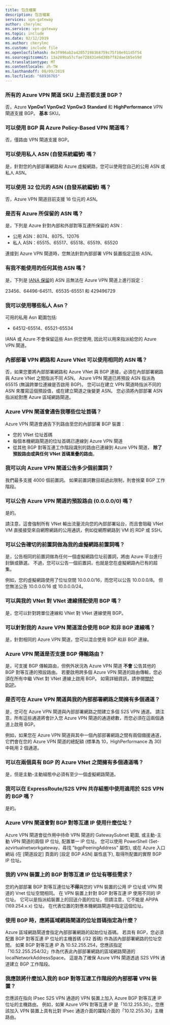 ```yaml
---
title: 包含檔案
description: 包含檔案
services: vpn-gateway
author: cherylmc
ms.service: vpn-gateway
ms.topic: include
ms.date: 02/12/2019
ms.author: cherylmc
ms.custom: include file
ms.openlocfilehash: 0e3f996ab2a42057198368759c75f10e911d5f54
ms.sourcegitcommit: 13a289ba57cfae728831e6d38b7f82dae165e59d
ms.translationtype: MT
ms.contentlocale: zh-TW
ms.lasthandoff: 08/09/2019
ms.locfileid: "68936765"
---
```

### <a name="is-bgp-supported-on-all-azure-vpn-gateway-skus"></a>所有的 Azure VPN 閘道 SKU 上是否都支援 BGP？
否，Azure **VpnGw1** **VpnGw2** **VpnGw3** **Standard** 和 **HighPerformance** VPN 閘道支援 BGP。 **基本** SKU。

### <a name="can-i-use-bgp-with-azure-policy-based-vpn-gateways"></a>可以使用 BGP 與 Azure Policy-Based VPN 閘道嗎？
否，僅路由 VPN 閘道支援 BGP。

### <a name="can-i-use-private-asns-autonomous-system-numbers"></a>可以使用私人 ASN (自發系統編號) 嗎？
是，針對您的內部部署網路和 Azure 虛擬網路，您可以使用您自己的公用 ASN 或私人 ASN。

### <a name="can-i-use-32-bit-asns-autonomous-system-numbers"></a>可以使用 32 位元的 ASN (自發系統編號) 嗎？
否，Azure VPN 閘道目前支援 16 位元的 ASN。

### <a name="are-there-asns-reserved-by-azure"></a>是否有 Azure 所保留的 ASN 嗎？
是，下列是 Azure 針對內部和外部對等互連所保留的 ASN︰

* 公用 ASN：8074、8075、12076
* 私人 ASN：65515、65517、65518、65519、65520

連接到 Azure VPN 閘道時，您無法針對內部部署 VPN 裝置指定這些 ASN。

### <a name="are-there-any-other-asns-that-i-cant-use"></a>有我不能使用的任何其他 ASN 嗎？
是，下列是 [IANA 保留](http://www.iana.org/assignments/iana-as-numbers-special-registry/iana-as-numbers-special-registry.xhtml)的 ASN 且無法在 Azure VPN 閘道上進行設定：

23456、64496-64511、65535-65551 和 429496729

### <a name="what-private-asns-can-i-use"></a>我可以使用哪些私人 Asn？
可用的私用 Asn 範圍包括:

* 64512-65514、65521-65534

IANA 或 Azure 不會保留這些 Asn 供您使用, 因此可以用來指派給您的 Azure VPN 閘道。

### <a name="can-i-use-the-same-asn-for-both-on-premises-vpn-networks-and-azure-vnets"></a>內部部署 VPN 網路和 Azure VNet 可以使用相同的 ASN 嗎？
否，如果您要將內部部署網路和 Azure VNet 與 BGP 連接，必須在內部部署網路與 Azure VNet 之間指派不同 ASN。 Azure VPN 閘道已將預設 ASN 指派為 65515 (無論跨單位連線是否啟用 BGP)。 您可以在建立 VPN 閘道時指派不同的 ASN 來覆寫這個預設值，或在建立閘道之後變更 ASN。 您必須將內部部署 ASN 指派給對應 Azure 區域網路閘道。

### <a name="what-address-prefixes-will-azure-vpn-gateways-advertise-to-me"></a>Azure VPN 閘道會通告我哪些位址首碼？
Azure VPN 閘道會通告下列路由至您的內部部署 BGP 裝置︰

* 您的 VNet 位址首碼
* 每個本機網路閘道的位址首碼已連線到 Azure VPN 閘道
* 從其他 BGP 對等互連工作階段識別的路由已連線到 Azure VPN 閘道， **除了預設路由或與任何 VNet 首碼重疊的路由**。

### <a name="how-many-prefixes-can-i-advertise-to-azure-vpn-gateway"></a>我可以向 Azure VPN 閘道公告多少個前置詞？
我們最多支援 4000 個前置詞。 如果前置詞數目超過此限制，則會捨棄 BGP 工作階段。

### <a name="can-i-advertise-default-route-00000-to-azure-vpn-gateways"></a>可以公告 Azure VPN 閘道的預設路由 (0.0.0.0/0) 嗎？
是的。

請注意，這會強制所有 VNet 輸出流量流向您的內部部署站台，而且會阻礙 VNet VM 直接接受來自網際網路的公用通訊，例如從網際網路到 VM 的 RDP 或 SSH。

### <a name="can-i-advertise-the-exact-prefixes-as-my-virtual-network-prefixes"></a>可以公告確切的前置詞做為我的虛擬網路前置詞嗎？

是，公告相同的前置詞做為任何一個虛擬網路位址前置詞，將由 Azure 平台進行封鎖或篩選。 不過，您可以公告一個前置詞，也就是您在虛擬網路內已有的超集。 

例如，您的虛擬網路使用了位址空間 10.0.0.0/16，而您可以公告 10.0.0.0/8。 但您無法公告 10.0.0.0/16 或 10.0.0.0/24。

### <a name="can-i-use-bgp-with-my-vnet-to-vnet-connections"></a>可以與我的 VNet 對 VNet 連線搭配使用 BGP 嗎？
是，您可以針對跨單位連線和 VNet 對 VNet 連線使用 BGP。

### <a name="can-i-mix-bgp-with-non-bgp-connections-for-my-azure-vpn-gateways"></a>可以針對我的 Azure VPN 閘道混合使用 BGP 和非 BGP 連線嗎？
是，針對相同的 Azure VPN 閘道，您可以混合使用 BGP 和非 BGP 連線。

### <a name="does-azure-vpn-gateway-support-bgp-transit-routing"></a>Azure VPN 閘道是否支援 BGP 傳輸路由？
是，可支援 BGP 傳輸路由，但例外狀況為 Azure VPN 閘道 **不會** 公告其他的 BGP 對等互連的預設路由。 若要啟用跨多個 Azure VPN 閘道的路由傳輸，您必須在所有中繼 VNet 對 VNet 連線上啟用 BGP。 如需詳細資訊，請參閱[關於 BGP](../articles/vpn-gateway/vpn-gateway-bgp-overview.md)。

### <a name="can-i-have-more-than-one-tunnel-between-azure-vpn-gateway-and-my-on-premises-network"></a>是否可在 Azure VPN 閘道與我的內部部署網路之間擁有多個通道？
是，您可在 Azure VPN 閘道與內部部署網路之間建立多個 S2S VPN 通道。 請注意，所有這些通道將會計入您 Azure VPN 閘道的通道總數，而您必須在這兩個通道上啟用 BGP。

例如，如果您在 Azure VPN 閘道與其中一個內部部署網路之間有兩個備援通道，它們會在您的 Azure VPN 閘道的總配額 (標準為 10，HighPerformance 為 30) 中耗用 2 個通道。

### <a name="can-i-have-multiple-tunnels-between-two-azure-vnets-with-bgp"></a>可以在兩個具有 BGP 的 Azure VNet 之間擁有多個通道嗎？
是，但是主動-主動組態中必須有至少一個虛擬網路閘道。

### <a name="can-i-use-bgp-for-s2s-vpn-in-an-expressroutes2s-vpn-co-existence-configuration"></a>我可以在 ExpressRoute/S2S VPN 共存組態中使用適用於 S2S VPN 的 BGP 嗎？
是的。 

### <a name="what-address-does-azure-vpn-gateway-use-for-bgp-peer-ip"></a>Azure VPN 閘道會對 BGP 對等互連 IP 使用什麼位址？
Azure VPN 閘道會從作用中待命 VPN 閘道的 GatewaySubnet 範圍, 或主動-主動 VPN 閘道的兩個 IP 位址, 配置單一 IP 位址。 您可以使用 PowerShell (Set-azvirtualnetworkgateway、尋找 "bgpPeeringAddress" 屬性), 或在 Azure 入口網站 (在 [閘道設定] 頁面的 [設定 BGP ASN] 屬性底下), 取得所配置的實際 BGP IP 位址。

### <a name="what-are-the-requirements-for-the-bgp-peer-ip-addresses-on-my-vpn-device"></a>我的 VPN 裝置上的 BGP 對等互連 IP 位址有哪些需求？
您的內部部署 BGP 對等互連位址**不得**與您的 VPN 裝置的公用 IP 位址或 VPN 閘道的 Vnet 位址空間相同。 在 VPN 裝置上針對 BGP 對等互連 IP 使用不同的 IP 位址。 它可以是指派給裝置上的回送介面的位址，但請注意，它不能是 APIPA (169.254.x.x) 位址。 在代表位置的對應本機網路閘道中指定這個位址。

### <a name="what-should-i-specify-as-my-address-prefixes-for-the-local-network-gateway-when-i-use-bgp"></a>使用 BGP 時，應將區域網路閘道的位址首碼指定為什麼？
Azure 區域網路閘道會指定內部部署網路的起始位址首碼。 若具有 BGP，您必須配置 BGP 對等互連 IP 位址的主機首碼 (/32 首碼) 作為該內部部署網路的位址空間。 如果 BGP 對等互連 IP 為 10.52.255.254，您應該指定「10.52.255.254/32」作為代表此內部部署網路的區域網路閘道的 localNetworkAddressSpace。 這是為了確保 Azure VPN 閘道透過 S2S VPN 通道建立 BGP 工作階段。

### <a name="what-should-i-add-to-my-on-premises-vpn-device-for-the-bgp-peering-session"></a>我應該將什麼加入我的 BGP 對等互連工作階段的內部部署 VPN 裝置？
您應該在指向 IPsec S2S VPN 通道的 VPN 裝置上加入 Azure BGP 對等互連 IP 位址的主機路由。 例如，如果 Azure VPN 對等互連 IP 是「10.12.255.30」，您應該加入 VPN 裝置上具有比對 IPsec 通道介面的躍點介面的「10.12.255.30」主機路由。
